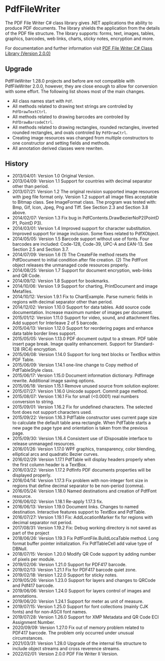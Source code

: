 # PdfFileWriter
The PDF File Writer C# class library gives .NET applications the ability to produce PDF documents. The library shields the application from the details of the PDF file structure. The library supports: forms, text, images, tables, graphics, barcodes, web links, charts, sticky notes, encryption and more.

For documentation and further information visit [PDF File Writer C# Class Library (Version 2.0.0)](https://www.codeproject.com/Articles/570682/PDF-File-Writer-Csharp-Class-Library-Version-2-0-0)

## Upgrade
PdfFileWriter 1.28.0 projects and before are not compatible with PdfFileWriter 2.0.0, however, they are close enough to allow for conversion with some effort. The following list shows most of the main changes.
- All class names start with `Pdf`.
- All methods related to drawing text strings are controled by `PdfDrawTextCtrl`.
- All methods related to drawing barcodes are controled by `PdfDrawBarcodeCtrl`.
- All methods related to drawing rectangles, rounded rectangles, inverted rounded rectangles, and ovals controled by `PdfDrawCtrl`.
- Creating image resources was changed from multiple constructors to one constructor and setting fields and methods.
- All annotation derived classes were rewriten.

## History
- 2013/04/01: Version 1.0 Original Version.
- 2013/04/09: Version 1.1 Support for countries with decimal separator other than period.
- 2013/07/21: Version 1.2 The original revision supported image resources with jpeg file format only. Version 1.2 support all image files acceptable to Bitmap class. See ImageFormat class. The program was tested with: Bmp, Gif, Icon, Jpeg, Png and Tiff. See Section 2.3 and Section 3.8 above.
- 2014/02/07: Version 1.3 Fix bug in PdfContents.DrawBezierNoP2(PointD P1, PointD P3).
- 2014/03/01: Version 1.4 Improved support for character substitution. Improved support for image inclusion. Some fixes related to PdfXObject.
- 2014/05/05: Version 1.5 Barcode support without use of fonts. Four barcodes are included: Code-128, Code-39, UPC-A and EAN-13. See Section 2.5 and Section 3.7.
- 2014/07/09: Version 1.6 (1) The CreateFile method resets the PdfDocument to initial condition after file creation. (2) The PdfFont object releases the unmanaged code resources properly.
- 2014/08/25: Version 1.7 Support for document encryption, web-links and QR Code.
- 2014/09/12: Version 1.8 Support for bookmarks.
- 2014/10/06: Version 1.9 Support for charting, PrintDocument and image Metafiles.
- 2014/10/12: Version 1.9.1 Fix to ChartExample. Parse numeric fields in regions with decimal separator other than period.
- 2014/12/02: Version 1.10.0 Support for data tables. Add source code documentation. Increase maximum number of images per document.
- 2015/01/12: Version 1.11.0 Support for video, sound, and attachment files. Add support for Interleave 2 of 5 barcode.
- 2015/04/13: Version 1.12.0 Support for reordering pages and enhance data table border lines support.
- 2015/05/05: Version 1.13.0 PDF document output to a stream. PDF table insert page break. Image quality enhancement. Support for Standard-128 (RC4) encryption.
- 2015/06/08: Version 1.14.0 Support for long text blocks or TextBox within PDF Table.
- 2015/06/09: Version 1.14.1 one-line change to Copy method of PdfTableStyle class.
- 2015/06/17: Version 1.15.0 Document information dictionary. PdfImage rewrite. Additional image saving options.
- 2015/06/18: Version 1.15.1 Remove unused source from solution explorer.
- 2015/07/27: Version 1.16.0 Unicode support. Commit page method.
- 2015/08/07: Version 1.16.1 Fix for small (<0.0001) real numbers conversion to string.
- 2015/09/01: Version 1.16.2 Fix for undefined characters. The selected font does not support characters used.
- 2015/09/22: Version 1.16.3 PdfTable constructor uses current page size to calculate the default table area rectangle. When PdfTable starts a new page the page type and orientation is taken from the previous page.
- 2015/09/30: Version 1.16.4 Consistent use of IDisposable interface to release unmanaged resources.
- 2016/01/26: Version 1.17.0 WPF graphics, transparency, color blending, elliptical arcs and quadratic Bezier curves.
- 2016/02/29: Version 1.17.1 PdfTable will display headers properly when the first column header is a TextBox.
- 2016/03/22: Version 1.17.2 PdfInfo PDF documents properties will be displayed properly.
- 2016/04/14: Version 1.17.3 Fix problem with non-integer font size in regions that define decimal separator to be non-period (comma).
- 2016/05/24: Version 1.18.0 Named destinations and creation of PdfFont resource.
- 2016/06/02: Version 1.18.1 Re-apply 1.17.3 fix.
- 2016/06/13: Version 1.19.0 Document links. Changes to named destination. Interactive features support to TextBox and PdfTable.
- 2016/07/27: Version 1.19.1 Fix: AddLocationMarker fix for regions with decimal separator not period.
- 2017/08/31: Version 1.19.2 Fix: Debug working directory is not saved as part of the project
- 2018/06/26: Version 1.19.3 Fix PdfFontFile.BuildLocaTable method. Long format buffer pointer initialization. Fix PdfTableCell add value type of DBNull.
- 2018/07/15: Version 1.20.0 Modify QR Code support by adding number of pixels per module.
- 2019/02/06: Version 1.21.0 Support for PDF417 barcode.
- 2019/02/13: Version 1.21.1 Fix for PDF417 barcode quiet zone.
- 2019/02/18: Version 1.22.0 Support for sticky notes.
- 2019/05/26: Version 1.23.0 Support for layers and changes to QRCode and Pdf417 barcode.
- 2019/06/06: Version 1.24.0 Support for layers control of images and annotations.
- 2019/06/20: Version 1.24.1 Support for meter as unit of measure.
- 2019/07/15: Version 1.25.0 Support for font collections (mainly CJK fonts) and for non-ASCII font names.
- 2019/07/28: Version 1.26.0 Support for XMP Metadata and QR Code ECI Assignment Number.
- 2020/09/09: Version 1.27.0 Fix out of memory problem related to PDF417 barcode. The problem only occurred under unusual circumstances.
- 2021/03/31: Version 1.28.0 Upgrade of the internal file structure to include object streams and cross reverence streams.
- 2022/02/01: Version 2.0.0 PDF File Writer II Version.